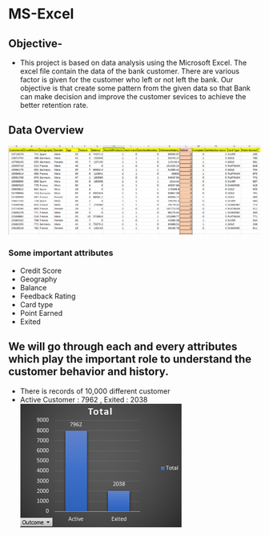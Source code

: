 # MS-Excel
## Objective- 
- This project is based on data analysis using the Microsoft Excel. The excel file contain the data of the bank customer. There are various factor is given for the customer who left or not left the bank. Our objective is that create some pattern from the given data so that Bank can make decision and improve the customer sevices to achieve the better retention rate.

## Data Overview
![image](https://github.com/msarvesh2022/MS-Excel/blob/main/curn-101.png)

### Some important attributes
- Credit Score
- Geography
- Balance
- Feedback Rating
- Card type
- Point Earned
- Exited

## We will go through each and every attributes which play the important role to understand the customer behavior and history.

- There is records of 10,000 different customer
- Active Customer : 7962 , Exited : 2038
![image](https://github.com/msarvesh2022/MS-Excel/blob/main/exited-101.png)
